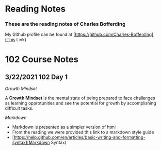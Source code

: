 # Reading Notes

### These are the reading notes of Charles Bofferding

My Github profile can be found at [https://github.com/Charles-Bofferding](This Link)

# 102 Course Notes

## 3/22/2021 102 Day 1

*Growth Mindset*

A **Growth Mindset** is the mental state of being prepared to face challenges as learning opprotunities and see the potential for growth by accomplishing difficult tasks.

*Markdown*

- Markdown is presented as a simpler version of html
- From the reading we were provided this link to a markdown style guide
- [https://help.github.com/en/articles/basic-writing-and-formatting-syntax](Markdown Syntax)
